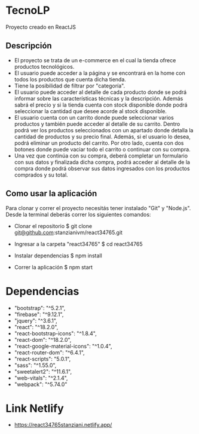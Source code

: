 # TecnoLP

Proyecto creado en ReactJS

## Descripción

- El proyecto se trata de un e-commerce en el cual la tienda ofrece productos tecnológicos.
- El usuario puede acceder a la página y se encontrará en la home con todos los productos que cuenta dicha tienda.
- Tiene la posibilidad de filtrar por "categoría".
- El usuario puede acceder al detalle de cada producto donde se podrá informar sobre las características técnicas y la descripción. Además sabrá el precio y si la tienda cuenta con stock disponible donde podrá seleccionar la cantidad que desee acorde al stock disponible.
- El usuario cuenta con un carrito donde puede seleccionar varios productos y también puede acceder al detalle de su carrito. Dentro podrá ver los productos seleccionados con un apartado donde detalla la cantidad de productos y su precio final. Además, si el usuario lo desea, podrá eliminar un producto del carrito. Por otro lado, cuenta con dos botones donde puede vaciar todo el carrito o continuar con su compra.
- Una vez que continúa con su compra, deberá completar un formulario con sus datos y finalizada dicha compra, podrá acceder al detalle de la compra donde podrá observar sus datos ingresados con los productos comprados y su total.

## Como usar la aplicación

Para clonar y correr el proyecto necesitás tener instalado "Git" y "Node.js". Desde la terminal deberás correr los siguientes comandos:

- Clonar el repositorio
  $ git clone git@github.com:stanzianivm/react34765.git

- Ingresar a la carpeta "react34765"
  $ cd react34765

- Instalar dependencias
  $ npm install

- Correr la aplicación
  $ npm start

# Dependencias

- "bootstrap": "^5.2.1",
- "firebase": "^9.12.1",
- "jquery": "^3.6.1",
- "react": "^18.2.0",
- "react-bootstrap-icons": "^1.8.4",
- "react-dom": "^18.2.0",
- "react-google-material-icons": "^1.0.4",
- "react-router-dom": "^6.4.1",
- "react-scripts": "5.0.1",
- "sass": "^1.55.0",
- "sweetalert2": "^11.6.1",
- "web-vitals": "^2.1.4",
- "webpack": "^5.74.0"

# Link Netlify

- https://react34765stanziani.netlify.app/
